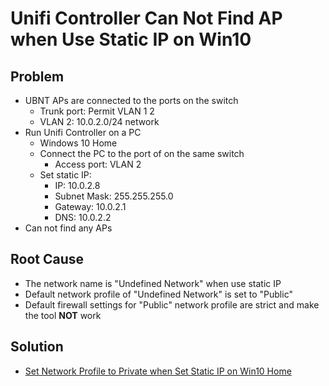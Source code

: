 # Unifi Controller Can Not Find AP when Use Static IP on Win10

## Problem
* UBNT APs are connected to the ports on the switch
  * Trunk port: Permit VLAN 1 2
  * VLAN 2: 10.0.2.0/24 network
* Run Unifi Controller on a PC
  * Windows 10 Home
  * Connect the PC to the port of on the same switch
    * Access port: VLAN 2
  * Set static IP:
    * IP: 10.0.2.8
    * Subnet Mask: 255.255.255.0
    * Gateway: 10.0.2.1
    * DNS: 10.0.2.2
* Can not find any APs

## Root Cause
* The network name is "Undefined Network" when use static IP
* Default network profile of "Undefined Network" is set to "Public"
* Default firewall settings for "Public" network profile are strict and make the tool **NOT** work

## Solution
* [Set Network Profile to Private when Set Static IP on Win10 Home](https://github.com/northbright/Notes/blob/master/Windows/network/set-network-profile-to-private-when-set-static-ip-on-win10-home.md)

